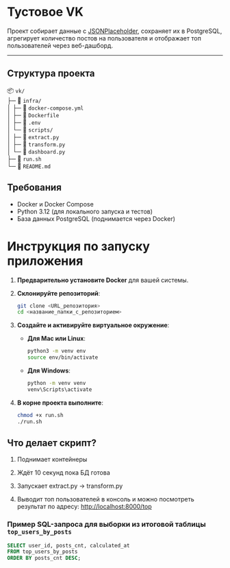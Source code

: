 # Тустовое VK

Проект собирает данные с [JSONPlaceholder](https://jsonplaceholder.typicode.com/posts), сохраняет их в PostgreSQL, агрегирует количество постов на пользователя и отображает топ пользователей через веб-дашборд.

---

## Структура проекта

📦 `vk/`  
├─ 📁 `infra/`  
│  ├─ 📄 `docker-compose.yml`  
│  ├─ 📄 `Dockerfile`  
│  ├─ 📄 `.env`  
│  └─ 📁 `scripts/`  
│     ├─ 📄 `extract.py`  
│     ├─ 📄 `transform.py`  
│     └─ 📄 `dashboard.py`  
├─ 📄 `run.sh`  
└─ 📄 `README.md`


## Требования

- Docker и Docker Compose
- Python 3.12 (для локального запуска и тестов)
- База данных PostgreSQL (поднимается через Docker)


# Инструкция по запуску приложения

1. **Предварительно установите Docker** для вашей системы.

2. **Склонируйте репозиторий**:

   ```bash
   git clone <URL_репозитория>
   cd <название_папки_с_репозиторием>
   ```

3. **Создайте и активируйте виртуальное окружение**:

   - **Для Mac или Linux**:
     ```bash
     python3 -m venv env
     source env/bin/activate
     ```

   - **Для Windows**:
     ```bash
     python -m venv venv
     venv\Scripts\activate
     ```

4. **В корне проекта выполните**:

    ```bash
    chmod +x run.sh
    ./run.sh
    ```

## Что делает скрипт?

1. Поднимает контейнеры 

2. Ждёт 10 секунд пока БД готова

3. Запускает extract.py → transform.py

4. Выводит топ пользователей в консоль и можно посмотреть результат по адресу: [http://localhost:8000/top](http://localhost:8000/top)

### Пример SQL-запроса для выборки из итоговой таблицы `top_users_by_posts`

```sql
SELECT user_id, posts_cnt, calculated_at
FROM top_users_by_posts
ORDER BY posts_cnt DESC;
```